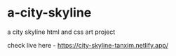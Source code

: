 # a-city-skyline
a city skyline html and css art project

check live here - https://city-skyline-tanxim.netlify.app/
